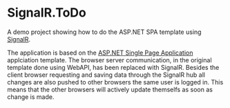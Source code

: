 SignalR.ToDo
============

A demo project showing how to do the ASP.NET SPA template using [SignalR](http://signalr.net/).

The application is based on the [ASP.NET Single Page Application](http://www.asp.net/single-page-application) applciation template. The browser server communication, in the original template done using WebAPI, has been replaced with SignalR. Besides the client browser requesting and saving data through the SignalR hub all changes are also pushed to other browsers the same user is logged in. This means that the other browsers will actively update themselfs as soon as change is made.
